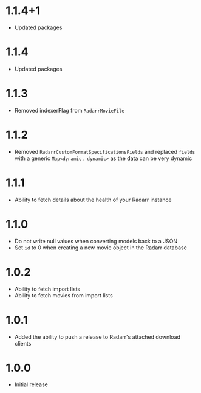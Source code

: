 # 1.1.4+1
- Updated packages
# 1.1.4
- Updated packages
# 1.1.3
- Removed indexerFlag from `RadarrMovieFile`
# 1.1.2
- Removed `RadarrCustomFormatSpecificationsFields` and replaced `fields` with a generic `Map<dynamic, dynamic>` as the data can be very dynamic
# 1.1.1
- Ability to fetch details about the health of your Radarr instance
# 1.1.0
- Do not write null values when converting models back to a JSON
- Set `id` to 0 when creating a new movie object in the Radarr database
# 1.0.2
- Ability to fetch import lists
- Ability to fetch movies from import lists
# 1.0.1
- Added the ability to push a release to Radarr's attached download clients
# 1.0.0
- Initial release
